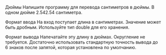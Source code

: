 Дюймы
Напишите программу для перевода сантиметров в дюймы. В одном дюйме 2.542.54 сантиметра.

Формат ввода
На вход поступает длина в сантиметрах. Значение может быть дробным. Используйте тип double для его хранения.

Формат вывода
Напечатайте эту длину в дюймах. Округление не требуется. Достаточно использовать стандартную точность вывода до 6 знаков после запятой, которая установлена по умолчанию.